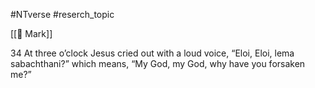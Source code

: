 #NTverse
#reserch_topic 

[[📜 Mark]]

34 At three o’clock Jesus cried out with a loud voice, “Eloi, Eloi, lema sabachthani?” which means, “My God, my God, why have you forsaken me?”